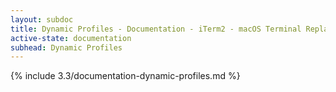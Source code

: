 ```yaml
---
layout: subdoc
title: Dynamic Profiles - Documentation - iTerm2 - macOS Terminal Replacement
active-state: documentation
subhead: Dynamic Profiles
---
```

{% include 3.3/documentation-dynamic-profiles.md %}

